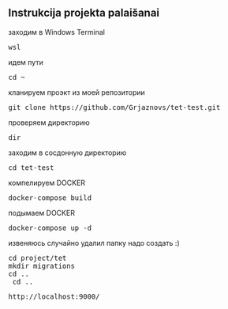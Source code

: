  <h2>Instrukcija projekta palaišanai</h2>
заходим в Windows Terminal 
<pre>wsl</pre>
идем пути
<pre>cd ~</pre>
кланируем проэкт из моей репозитории
<pre>git clone https://github.com/Grjaznovs/tet-test.git</pre>
проверяем директорию
<pre>dir</pre>
заходим в сосдонную директорию
<pre>cd tet-test</pre>
компелируем DOCKER
<pre>docker-compose build</pre>
подымаем DOCKER
<pre>docker-compose up -d</pre>

извеняюсь случайно удалил папку надо создать :)
<pre>cd project/tet <br/>mkdir migrations <br/>cd ..<br/> cd .. </pre>



<pre>http://localhost:9000/</pre>
